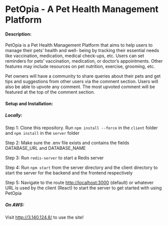 # PetOpia - A Pet Health Management Platform

#### Description:

PetOpia is a Pet Health Management Platform that aims to help users to manage their pets’ health and well-
being by tracking their essential needs like vaccination, medication, medical check-ups, etc. Users can set
reminders for pets’ vaccination, medication, or doctor’s appointments. Other features may include resources
on pet nutrition, exercise, grooming, etc.

Pet owners will have a community to share queries about their pets and get tips and suggestions from other
users via the comment section. Users will also be able to upvote any comment. The most upvoted comment
will be featured at the top of the comment section.

#### Setup and Installation:
##### Locally:

Step 1: Clone this repository. Run `npm install --force` in the `client` folder and `npm install` in the `server` folder

Step 2: Make sure the .env file exists and contains the fields DATABASE_URL and DATABASE_NAME

Step 3: Run `redis-server` to start a Redis server

Step 4: Run `npm start` from the server directory and the client directory to start the server for the backend and the frontend respectively

Step 5: Navigate to the route [http://localhost:3000]() (default) or whatever URL is used by the client (React) to start the server to get started with using PetOpia

##### On AWS:
Visit http://3.140.124.8/ to use the site!
